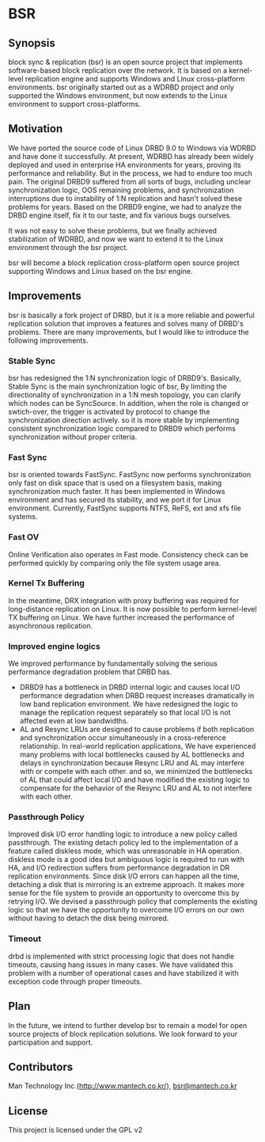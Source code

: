 ﻿# BSR
                           
## Synopsis
block sync & replication (bsr) is an open source project that implements software-based block replication over the network. It is based on a kernel-level replication engine and supports Windows and Linux cross-platform environments. bsr originally started out as a WDRBD project and only supported the Windows environment, but now extends to the Linux environment to support cross-platforms.

## Motivation
We have ported the source code of Linux DRBD 9.0 to Windows via WDRBD and have done it successfully. At present, WDRBD has already been widely deployed and used in enterprise HA environments for years, proving its performance and reliability. But in the process, we had to endure too much pain. The original DRBD9 suffered from all sorts of bugs, including unclear synchronization logic, OOS remaining problems, and synchronization interruptions due to instability of 1:N replication and hasn't solved these problems for years. Based on the DRBD9 engine, we had to analyze the DRBD engine itself, fix it to our taste, and fix various bugs ourselves.

It was not easy to solve these problems, but we finally achieved stabilization of WDRBD, and now we want to extend it to the Linux environment through the bsr project.

bsr will become a block replication cross-platform open source project supporting Windows and Linux based on the bsr engine.

## Improvements
bsr is basically a fork project of DRBD, but it is a more reliable and powerful replication solution that improves a features and solves many of DRBD's problems. There are many improvements, but I would like to introduce the following improvements.

### Stable Sync
bsr has redesigned the 1:N synchronization logic of DRBD9's. Basically, Stable Sync is the main synchronization logic of bsr, By limiting the directionality of synchronization in a 1:N mesh topology, you can clarify which nodes can be SyncSource. In addition, when the role is changed or swtich-over, the trigger is activated by protocol to change the synchronization direction actively. so it is more stable by implementing consistent synchronization logic compared to DRBD9 which performs synchronization without proper criteria.

### Fast Sync
bsr is oriented towards FastSync. FastSync now performs synchronization only fast on disk space that is used on a filesystem basis, making synchronization much faster. It has been implemented in Windows environment and has secured its stability, and we port it for Linux environment. Currently, FastSync supports NTFS, ReFS, ext and xfs file systems.

### Fast OV
Online Verification also operates in Fast mode. Consistency check can be performed quickly by comparing only the file system usage area.

### Kernel Tx Buffering
In the meantime, DRX integration with proxy buffering was required for long-distance replication on Linux. It is now possible to perform kernel-level TX buffering on Linux. We have further increased the performance of asynchronous replication.

### Improved engine logics
We improved performance by fundamentally solving the serious performance degradation problem that DRBD has.

- DRBD9 has a bottleneck in DRBD internal logic and causes local I/O performance degradation when DRBD request increases dramatically in low band replication environment. We have redesigned the logic to manage the replication request separately so that local I/O is not affected even at low bandwidths.
- AL and Resync LRUs are designed to cause problems if both replication and synchronization occur simultaneously in a cross-reference relationship. In real-world replication applications, We have experienced many problems with local bottlenecks caused by AL bottlenecks and delays in synchronization because Resync LRU and AL may interfere with or compete with each other. and so, we minimized the bottlenecks of AL that could affect local I/O and have modified the existing logic to compensate for the behavior of the Resync LRU and AL to not interfere with each other.

### Passthrough Policy
Improved disk I/O error handling logic to introduce a new policy called passthrough. The existing detach policy led to the implementation of a feature called diskless mode, which was unreasonable in HA operation. diskless mode is a good idea but ambiguous logic is required to run with HA, and I/O redirection suffers from performance degradation in DR replication environments. Since disk I/O errors can happen all the time, detaching a disk that is mirroring is an extreme approach. It makes more sense for the file system to provide an opportunity to overcome this by retrying I/O. We devised a passthrough policy that complements the existing logic so that we have the opportunity to overcome I/O errors on our own without having to detach the disk being mirrored.

### Timeout
drbd is implemented with strict processing logic that does not handle timeouts, causing hang issues in many cases. We have validated this problem with a number of operational cases and have stabilized it with exception code through proper timeouts.

## Plan
In the future, we intend to further develop bsr to remain a model for open source projects of block replication solutions. We look forward to your participation and support.

## Contributors
Man Technology Inc.(http://www.mantech.co.kr/), bsr@mantech.co.kr

## License
This project is licensed under the GPL v2
